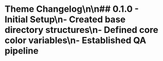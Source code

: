 # Theme Changelog\n\n## 0.1.0 - Initial Setup\n- Created base directory structures\n- Defined core color variables\n- Established QA pipeline
